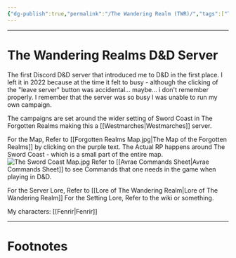 ```yaml
---
{"dg-publish":true,"permalink":"/The Wandering Realm (TWR)/","tags":["TTRPG"]}
---
```



---
# The Wandering Realms D&D Server
The first Discord D&D server that introduced me to D&D in the first place.
I left it in 2022 because at the time it felt to busy - although the clicking of the "leave server" button was accidental... maybe... i don't remember properly.
I remember that the server was so busy I was unable to run my own campaign.

The campaigns are set around the wider setting of Sword Coast in The Forgotten Realms making this a [[Westmarches\|Westmarches]] server.

For the Map, Refer to [[Forgotten Realms Map.jpg|The Map of the Forgotten Realms]] by clicking on the purple text.
The Actual RP happens around The Sword Coast - which is a small part of the entire map.
![The Sword Coast Map.jpg](/img/user/Vaulted%20Images/The%20Sword%20Coast%20Map.jpg)
Refer to [[Avrae Commands Sheet\|Avrae Commands Sheet]] to see Commands that one needs in the game when playing in D&D.

For the Server Lore, Refer to [[Lore of The Wandering Realm\|Lore of The Wandering Realm]]
For the Setting Lore, Refer to the wiki or something.

My characters:
[[Fenrir\|Fenrir]]

---
# Footnotes
